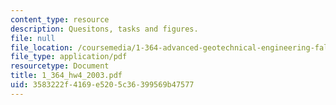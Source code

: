 ```yaml
---
content_type: resource
description: Quesitons, tasks and figures.
file: null
file_location: /coursemedia/1-364-advanced-geotechnical-engineering-fall-2003/3583222f4169e5205c36399569b47577_1_364_hw4_2003.pdf
file_type: application/pdf
resourcetype: Document
title: 1_364_hw4_2003.pdf
uid: 3583222f-4169-e520-5c36-399569b47577
---
```

